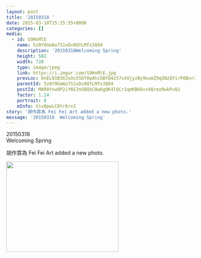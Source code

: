 ```yaml
---
layout: post
title: '20150318 ' 
date: 2015-03-18T15:25:55+0000 
categories: [] 
media:
  - id: S9HnMlE
    name: 5z0Y9GmAo7S1xDv0QYLMfx3Q94
    description: '20150318Welcoming Spring'   
    height: 582
    width: 720
    type: image/jpeg
    link: https://i.imgur.com/S9HnMlE.jpg
    prevLoc: OnELN1B3XJsOx55DY0pAhz5BYQ4z57s4VjyzBy9xumZ9q5NzQYirP8BnrXrmiD6KlBLZG0c6n7K5AJEOTP2mvyy9Mphv3E4RlD1yi7Y2lgDzrZFoqq3P36EXig86KowJ5QSkjk7pWYZyIrP7XZRPZxFo1zrpv1mPh2B680OODASlnrAzLRREUo73rYo3W1iNM88k6mvps0NrG9X7Q7U9yrQL64VXH2mXN71PmJCAPPvy73OqSNWmo7Amj5s35LPk2rKB
    parentId: 5z0Y9GmAo7S1xDv0QYLMfx3Q94
    postId: MAR8Yxw9P2iY6EJnGQQkC0w6gQK4lQCr1qmKB66vsXQrmz8wkPuQ1
    factor: 1.24
    portrait: 0
    mInfo: Viv8pwLC8tr6rxI
story: '胡作霏為 Fei Fei Art added a new photo.'  
message: '20150318  Welcoming Spring'  
---
```


20150318  
Welcoming Spring
 
 
[//]: #story:
胡作霏為 Fei Fei Art added a new photo.


[//]: #media:  
<a href="https://i.imgur.com/S9HnMlE.jpg"><img src="https://i.imgur.com/S9HnMlE.jpg" height="242" width="300" /></a> 
 

